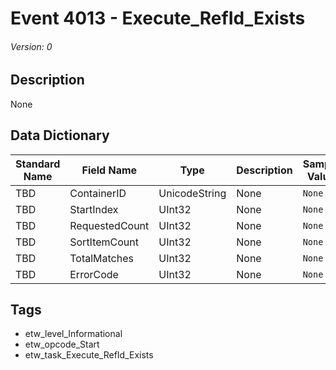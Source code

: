 # Event 4013 - Execute_RefId_Exists
###### Version: 0

## Description
None

## Data Dictionary
|Standard Name|Field Name|Type|Description|Sample Value|
|---|---|---|---|---|
|TBD|ContainerID|UnicodeString|None|`None`|
|TBD|StartIndex|UInt32|None|`None`|
|TBD|RequestedCount|UInt32|None|`None`|
|TBD|SortItemCount|UInt32|None|`None`|
|TBD|TotalMatches|UInt32|None|`None`|
|TBD|ErrorCode|UInt32|None|`None`|

## Tags
* etw_level_Informational
* etw_opcode_Start
* etw_task_Execute_RefId_Exists